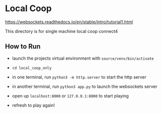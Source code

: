 # Local Coop
https://websockets.readthedocs.io/en/stable/intro/tutorial1.html

This directory is for single machine local coop connect4

## How to Run
- launch the projects virtual environment with `source/venv/bin/activate`
- `cd local_coop_only` 
- in one terminal, run `python3 -m http.server` to start the http server
- in another terminal, run `python3 app.py` to launch the websockets server

- open up `localhost:8000` or `127.0.0.1:8000` to start playing
- refresh to play again!
